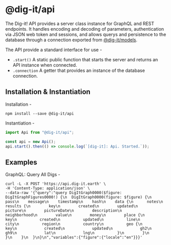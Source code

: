 # @dig-it/api

The Dig-it! API provides a server class instance for GraphQL and REST endpoints. It handles encoding and decoding of parameters, authentication via JSON web token and sessions, and allows querys and persistence to the database through a connection exported from [@dig-it/models](https://github.com/wavesrcool/dig-it/tree/main/packages/models).

The API provide a standard interface for use -

- `.start()` A static public function that starts the server and returns an API instance when connected.
- `.connection` A getter that provides an instance of the database connection.

## Installation & Instantiation

Installation -

```
npm install --save @dig-it/api
```

Instantiation -

```javascript
import Api from "@dig-it/api";

const api = new Api();
api.start().then(() => console.log(`[dig-it]: Api. Started.`));
```

## Examples

GraphQL: Query All Digs -

```
curl -L -X POST 'https://api.dig-it.earth' \
-H 'Content-Type: application/json' \
--data-raw '{"query":"query DigItGraph0000($figure: DigItGraphFigures0000!) {\n  DigItGraph0000(figure: $figure) {\n    pass\n    message\n    timestamp\n    hash\n    data {\n      notes\n      results {\n        key\n        created\n        updated\n        picture\n        pictureDate\n        description\n        neighborhood\n        value\n        money\n        place {\n          key\n          created\n          updated\n          line\n          city\n          region\n          country\n          geo {\n            key\n            created\n            updated\n            gh2\n            gh9\n            lat\n            lng\n          }\n        }\n      }\n    }\n  }\n}\n","variables":{"figure":{"locale":"en"}}}'
```
